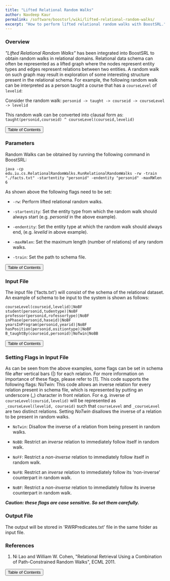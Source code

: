 ```yaml
---
title: "Lifted Relational Random Walks"
author: Navdeep Kaur
permalink: /software/boostsrl/wiki/lifted-relational-random-walks/
excerpt: "How to perform lifted relational random walks with BoostSRL."
---
```


### Overview

*"Lifted Relational Random Walks"* has been integrated into BoostSRL to obtain random walks in relational domains. Relational data schema can often be represented as a lifted graph where the nodes represent entity types and edges represent relations between two entities. A random walk on such graph may result in exploration of some interesting structure present in the relational schema. For example, the following random walk can be interpreted as a person taught a course that has a `courseLevel` of `levelid`:

Consider the random walk: `personid -> taught -> courseid -> courseLevel -> levelid`

This random walk can be converted into clausal form as: `taught(personid,courseid) ^ courseLevel(courseid,levelid)`

<button class="btn btn--primary btn--large" onclick="topOfPage()">Table of Contents</button>

### Parameters

Random Walks can be obtained by running the following command in BoostSRL:

<code style="display: inline-block; word-break: break-all;">java -cp edu.iu.cs.RelationalRandomWalks.RunRelationalRandomWalks -rw -train "./facts.txt" -startentity "personid" -endentity "personid" -maxRWlen 6</code>

As shown above the following flags need to be set:

 * `-rw`: Perform lifted relational random walks.

 * `-startentity`: Set the entity type from which the random walk should always start (e.g. _personid_ in the above example).

 * `-endentity`: Set the entity type at which the random walk should always end, (e.g. _levelid_ in above example).

 * `-maxRWlen`: Set the maximum length (number of relations) of any random walks.

 * `-train`: Set the path to schema file.

<button class="btn btn--primary btn--large" onclick="topOfPage()">Table of Contents</button>

### Input File
 
The input file ('facts.txt') will consist of the schema of the relational dataset. An example of schema to be input to the system is shown as follows:

```
courseLevel(courseid,levelid)|NoBF
student(personid,tudentype)|NoBF
professor(personid,rofessortype)|NoBF
inPhase(personid,haseid)|NoBF
yearsInProgram(personid,yearid)|NoBF
hasPosition(personid,ositiontype)|NoBF
B_taughtBy(courseid,personid)|NoTwin|NoBB
```

<button class="btn btn--primary btn--large" onclick="topOfPage()">Table of Contents</button>

### Setting Flags in Input File

As can be seen from the above examples, some flags can be set in schema file after vertical bars (|) for each relation. For more information on importance of these flags, please refer to [1]. This code supports the following flags:
NoTwin: This code allows an inverse relation for every relation present in schema file, which is represented by putting an underscore (_) character in front relation. For e.g. inverse of `courseLevel(coursid,levelid)` will be represented as `_courseLevel(levelid, courseid)` such that `courseLevel` and `_courseLevel` are two distinct relations. Setting *NoTwin* disallows the inverse of a relation to be present in random walks.

 * `NoTwin`: Disallow the inverse of a relation from being present in random walks.

 * `NoBB`: Restrict an _inverse_ relation to immediately follow itself in random walk.

 * `NoFF`: Restrict a _non-inverse_ relation to immediately follow itself in random walk.

 * `NoFB`: Restrict an _inverse_ relation to immediately follow its ‘non-inverse’ counterpart in random walk.

 * `NoBF`: Restrict a _non-inverse_ relation to immediately follow its inverse counterpart in random walk.

**_Caution: these flags are case sensitive. So set them carefully._**

### Output File

The output will be stored in 'RWRPredicates.txt' file in the same folder as input file.

### References

 1. Ni Lao and William W. Cohen, "Relational Retrieval Using a Combination of Path-Constrained Random Walks", ECML 2011.

<button class="btn btn--primary btn--large" onclick="topOfPage()">Table of Contents</button>

<script>
function topOfPage() {
    $('html, body').animate({ scrollTop: 0 }, 'fast');
}
</script>
